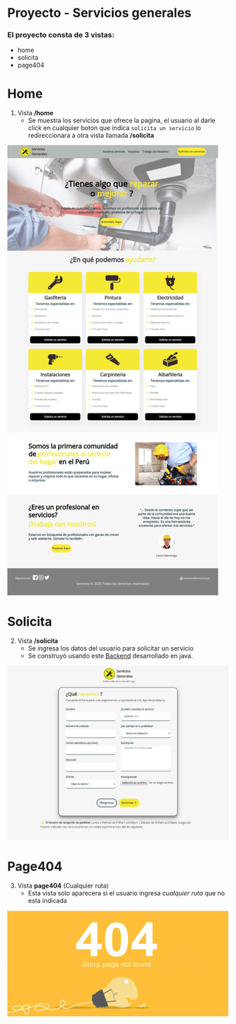 
# Proyecto - Servicios generales
### El proyecto consta de 3 vistas:
- home
- solicita
- page404

# Home
1. Vista **/home** 
   - Se muestra los servicios que ofrece la pagina, el usuario al darle click en cualquier boton que indica `solicita un servicio` lo redireccionara a otra vista llamada **/solicita**
   
![Home](Home)



# Solicita
2. Vista **/solicita** 
   - Se ingresa los datos del usuario para solicitar un servicio 
   - Se construyó usando este [Backend](https://github.com/VanessaMMH/Backend) desarrollado en java.

![Solicita](Solicita.png)


# Page404
3. Vista **page404** (Cualquier ruta)
   - Esta vista solo aparecera si el usuario ingresa *cualquier ruta* que no esta indicada
   
![Page404](Page404.png)
